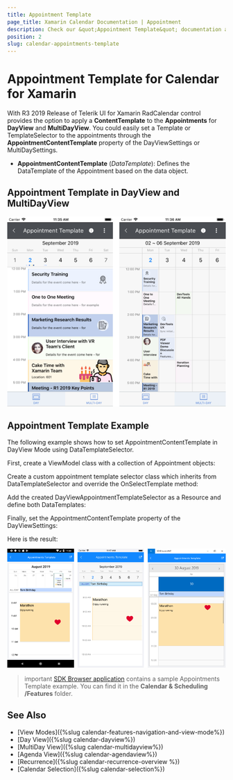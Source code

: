 ```yaml
---
title: Appointment Template
page_title: Xamarin Calendar Documentation | Appointment
description: Check our &quot;Appointment Template&quot; documentation article for Telerik Calendar for Xamarin control.
position: 2
slug: calendar-appointments-template
---
```


# Appointment Template for Calendar for Xamarin

With R3 2019 Release of Telerik UI for Xamarin RadCalendar control provides the option to apply a **ContentTemplate** to the **Appointments** for **DayView** and **MultiDayView**. You could easily set a Template or TemplateSelector to the appointments through the **AppointmentContentTemplate** property of the DayViewSettings or MultiDaySettings.

* **AppointmentContentTemplate** (*DataTemplate*): Defines the DataTemplate of the Appointment based on the data object.

## Appointment Template in DayView and MultiDayView

![Appointment Template Overview](../images/appointment-template-overview.png)

## Appointment Template Example

The following example shows how to set AppointmentContentTemplate in DayView Mode using DataTemplateSelector.

First, create a ViewModel class with a collection of Appointment objects:

<snippet id='calendar-appointments-template-viewmodel'/>

Create a custom appointment template selector class which inherits from DataTemplateSelector and override the OnSelectTemplate method:

<snippet id='calendar-appointments-template-selector-class'/>

Add the created DayViewAppointmentTemplateSelector as a Resource and define both DataTemplates:

<snippet id='calendar-appointments-template-selector'/>

Finally, set the AppointmentContentTemplate property of the DayViewSettings:

<snippet id='calendar-appointments-template-example'/>

Here is the result:

![Appointment Content Template](../images/appointment-content-template.png)

>important [SDK Browser application](https://docs.telerik.com/devtools/xamarin/sdk-browser-overview#sdk-browser-application) contains a sample Appointments Template example. You can find it in the **Calendar &amp; Scheduling /Features** folder.

## See Also

* [View Modes]({%slug calendar-features-navigation-and-view-mode%})
* [Day View]({%slug calendar-dayview%})
* [MultiDay View]({%slug calendar-multidayview%})
* [Agenda View]({%slug calendar-agendaview%})
* [Recurrence]({%slug calendar-recurrence-overview %})
* [Calendar Selection]({%slug calendar-selection%})
